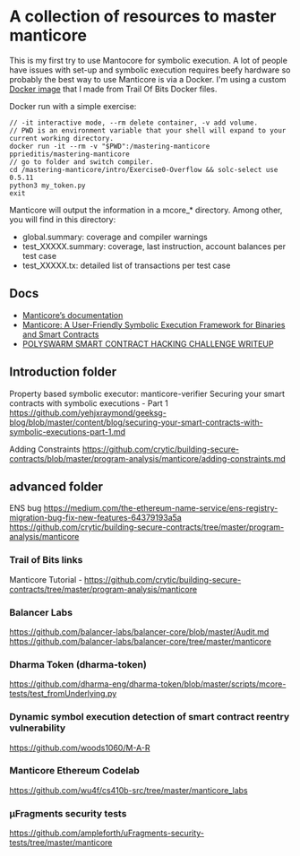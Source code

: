 # A collection of resources to master manticore

This is my first try to use Mantocore for symbolic execution. A lot of people have issues with set-up and symbolic execution requires beefy hardware so probably the best way to use Manticore is via a Docker. I'm using a custom [Docker image](https://github.com/PeterisPrieditis/mastering-manticore/blob/main/Dockerfile) that I made from Trail Of Bits Docker files. 

Docker run with a simple exercise:
```
// -it interactive mode, --rm delete container, -v add volume.
// PWD is an environment variable that your shell will expand to your current working directory.
docker run -it --rm -v "$PWD":/mastering-manticore pprieditis/mastering-manticore 
// go to folder and switch compiler. 
cd /mastering-manticore/intro/Exercise0-Overflow && solc-select use 0.5.11  
python3 my_token.py  
exit  
```

Manticore will output the information in a mcore\_\* directory. Among other, you will find in this directory:

- global.summary: coverage and compiler warnings
- test_XXXXX.summary: coverage, last instruction, account balances per test case
- test_XXXXX.tx: detailed list of transactions per test case

## Docs

- [Manticore’s documentation](https://manticore.readthedocs.io/en/latest/)
- [Manticore: A User-Friendly Symbolic Execution Framework for Binaries and Smart Contracts](https://arxiv.org/pdf/1907.03890.pdf)
- [POLYSWARM SMART CONTRACT HACKING CHALLENGE WRITEUP](https://raz0r.name/writeups/polyswarm-smart-contract-hacking-challenge-writeup/)

## Introduction folder

Property based symbolic executor: manticore-verifier
Securing your smart contracts with symbolic executions - Part 1
https://github.com/yehjxraymond/geeksg-blog/blob/master/content/blog/securing-your-smart-contracts-with-symbolic-executions-part-1.md

Adding Constraints
https://github.com/crytic/building-secure-contracts/blob/master/program-analysis/manticore/adding-constraints.md

## advanced folder

ENS bug
https://medium.com/the-ethereum-name-service/ens-registry-migration-bug-fix-new-features-64379193a5a
https://github.com/crytic/building-secure-contracts/tree/master/program-analysis/manticore

### Trail of Bits links

Manticore Tutorial - https://github.com/crytic/building-secure-contracts/tree/master/program-analysis/manticore

### Balancer Labs

https://github.com/balancer-labs/balancer-core/blob/master/Audit.md
https://github.com/balancer-labs/balancer-core/tree/master/manticore

### Dharma Token (dharma-token)

https://github.com/dharma-eng/dharma-token/blob/master/scripts/mcore-tests/test_fromUnderlying.py

### Dynamic symbol execution detection of smart contract reentry vulnerability

https://github.com/woods1060/M-A-R

### Manticore Ethereum Codelab

https://github.com/wu4f/cs410b-src/tree/master/manticore_labs

### μFragments security tests

https://github.com/ampleforth/uFragments-security-tests/tree/master/manticore
